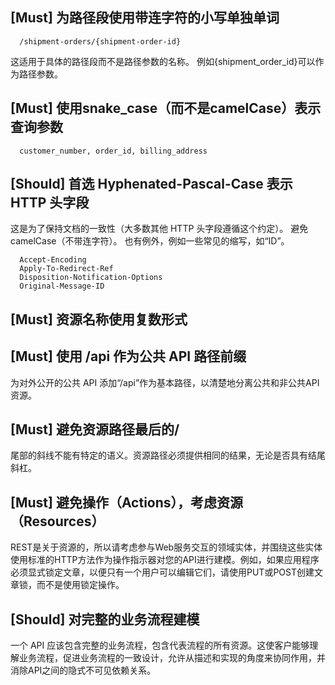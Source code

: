 ## [Must] 为路径段使用带连字符的小写单独单词
```
  /shipment-orders/{shipment-order-id}
```
这适用于具体的路径段而不是路径参数的名称。 例如{shipment_order_id}可以作为路径参数。

## [Must] 使用snake_case（而不是camelCase）表示查询参数
```
  customer_number, order_id, billing_address
```

## [Should]  首选 Hyphenated-Pascal-Case 表示 HTTP 头字段
这是为了保持文档的一致性（大多数其他 HTTP 头字段遵循这个约定）。 避免 camelCase（不带连字符）。 也有例外，例如一些常见的缩写，如“ID”。
```
  Accept-Encoding
  Apply-To-Redirect-Ref
  Disposition-Notification-Options
  Original-Message-ID
```

## [Must] 资源名称使用复数形式

## [Must] 使用 /api 作为公共 API 路径前缀
为对外公开的公共 API 添加“/api”作为基本路径，以清楚地分离公共和非公共API资源。

## [Must] 避免资源路径最后的/
尾部的斜线不能有特定的语义。资源路径必须提供相同的结果，无论是否具有结尾斜杠。

## [Must] 避免操作（Actions），考虑资源（Resources）
REST是关于资源的，所以请考虑参与Web服务交互的领域实体，并围绕这些实体使用标准的HTTP方法作为操作指示器对您的API进行建模。例如，如果应用程序必须显式锁定文章，以便只有一个用户可以编辑它们，请使用PUT或POST创建文章锁，而不是使用锁定操作。

## [Should] 对完整的业务流程建模
一个 API 应该包含完整的业务流程，包含代表流程的所有资源。这使客户能够理解业务流程，促进业务流程的一致设计，允许从描述和实现的角度来协同作用，并消除API之间的隐式不可见依赖关系。


